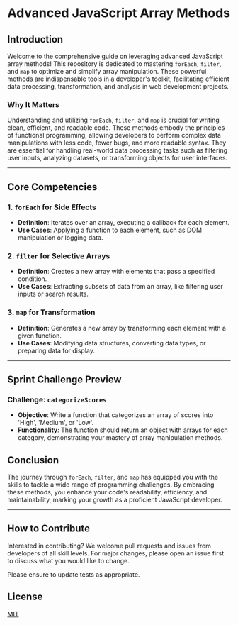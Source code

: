 # Advanced JavaScript Array Methods

## Introduction

Welcome to the comprehensive guide on leveraging advanced JavaScript array methods! This repository is dedicated to mastering `forEach`, `filter`, and `map` to optimize and simplify array manipulation. These powerful methods are indispensable tools in a developer's toolkit, facilitating efficient data processing, transformation, and analysis in web development projects.

### Why It Matters

Understanding and utilizing `forEach`, `filter`, and `map` is crucial for writing clean, efficient, and readable code. These methods embody the principles of functional programming, allowing developers to perform complex data manipulations with less code, fewer bugs, and more readable syntax. They are essential for handling real-world data processing tasks such as filtering user inputs, analyzing datasets, or transforming objects for user interfaces.

---

## Core Competencies

### **1. `forEach` for Side Effects**

- **Definition**: Iterates over an array, executing a callback for each element.
- **Use Cases**: Applying a function to each element, such as DOM manipulation or logging data.

### **2. `filter` for Selective Arrays**

- **Definition**: Creates a new array with elements that pass a specified condition.
- **Use Cases**: Extracting subsets of data from an array, like filtering user inputs or search results.

### **3. `map` for Transformation**

- **Definition**: Generates a new array by transforming each element with a given function.
- **Use Cases**: Modifying data structures, converting data types, or preparing data for display.

---

## Sprint Challenge Preview

### **Challenge**: `categorizeScores`

- **Objective**: Write a function that categorizes an array of scores into 'High', 'Medium', or 'Low'.
- **Functionality**: The function should return an object with arrays for each category, demonstrating your mastery of array manipulation methods.

## Conclusion

The journey through `forEach`, `filter`, and `map` has equipped you with the skills to tackle a wide range of programming challenges. By embracing these methods, you enhance your code's readability, efficiency, and maintainability, marking your growth as a proficient JavaScript developer.

---

## How to Contribute

Interested in contributing? We welcome pull requests and issues from developers of all skill levels. For major changes, please open an issue first to discuss what you would like to change.

Please ensure to update tests as appropriate.

## License

[MIT](https://choosealicense.com/licenses/mit/)